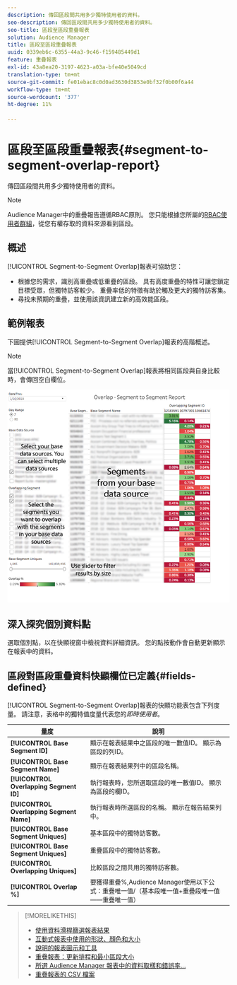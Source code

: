 ```yaml
---
description: 傳回區段間共用多少獨特使用者的資料。
seo-description: 傳回區段間共用多少獨特使用者的資料。
seo-title: 區段至區段重疊報表
solution: Audience Manager
title: 區段至區段重疊報表
uuid: 0339eb6c-6355-44a3-9c46-f159485449d1
feature: 重疊報表
exl-id: 43a8ea20-3197-4623-a03a-bfe40e5049cd
translation-type: tm+mt
source-git-commit: fe01ebac8c0d0ad3630d3853e0bf32f0b00f6a44
workflow-type: tm+mt
source-wordcount: '377'
ht-degree: 11%

---
```


# 區段至區段重疊報表{#segment-to-segment-overlap-report}

傳回區段間共用多少獨特使用者的資料。

>[!NOTE]
>
>Audience Manager中的重疊報告遵循RBAC原則。 您只能根據您所屬的[RBAC使用者群組](/help/using/features/administration/administration-overview.md)，從您有權存取的資料來源看到區段。

<!-- 

c_segment_segment_overlap.xml

 -->

## 概述

[!UICONTROL Segment-to-Segment Overlap]報表可協助您：

* 根據您的需求，識別高重疊或低重疊的區段。 具有高度重疊的特性可讓您鎖定目標受眾，但獨特訪客較少。 重疊率低的特徵有助於觸及更大的獨特訪客集。
* 尋找未預期的重疊，並使用該資訊建立新的高效能區段。

## 範例報表

下圖提供[!UICONTROL Segment-to-Segment Overlap]報表的高階概述。

>[!NOTE]
>
>當[!UICONTROL Segment-to-Segment Overlap]報表將相同區段與自身比較時，會傳回空白欄位。

![](assets/segment-to-segment-overlap.png)

## 深入探究個別資料點

選取個別點，以在快顯視窗中檢視資料詳細資訊。 您的點按動作會自動更新顯示在報表中的資料。

## 區段對區段重疊資料快顯欄位已定義{#fields-defined}

<!-- 

r_s2s_data_pop.xml

 -->

[!UICONTROL Segment-to-Segment Overlap]報表的快顯功能表包含下列度量。 請注意，表格中的獨特值度量代表您的&#x200B;*即時使用者*。

| 量度 | 說明 |
|---|---|
| **[!UICONTROL Base Segment ID]** | 顯示在報表結果中之區段的唯一數值ID。 顯示為區段的列ID。 |
| **[!UICONTROL Base Segment Name]** | 顯示在報表結果列中的區段名稱。 |
| **[!UICONTROL Overlapping Segment ID]** | 執行報表時，您所選取區段的唯一數值ID。 顯示為區段的欄ID。 |
| **[!UICONTROL Overlapping Segment Name]** | 執行報表時所選區段的名稱。 顯示在報告結果列中。 |
| **[!UICONTROL Base Segment Uniques]** | 基本區段中的獨特訪客數。 |
| **[!UICONTROL Base Segment Uniques]** | 重疊區段中的獨特訪客數。 |
| **[!UICONTROL Overlapping Uniques]** | 比較區段之間共用的獨特訪客數。 |
| **[!UICONTROL Overlap %]** | 要獲得重疊%,Audience Manager使用以下公式：重疊唯一值/（基本段唯一值+重疊段唯一值——重疊唯一值） |



>[!MORELIKETHIS]
>
>* [使用資料滑桿篩選報表結果](../../reporting/dynamic-reports/data-sliders.md)
>* [互動式報表中使用的形狀、顏色和大小](../../reporting/dynamic-reports/interactive-report-technology.md#shapes-colors-sizes)
>* [說明的報表圖示和工具](../../reporting/dynamic-reports/interactive-report-technology.md#icons-tools-explained)
>* [重疊報表：更新排程和最小區段大小](../../reporting/dynamic-reports/overlap-minimum-segment-size.md)
>* [所選 Audience Manager 報表中的資料取樣和錯誤率...](../../reporting/report-sampling.md)
>* [重疊報表的 CSV 檔案](../../reporting/dynamic-reports/overlap-csv-files.md)

